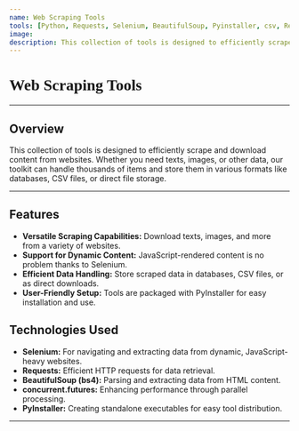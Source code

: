 ```yaml
---
name: Web Scraping Tools
tools: [Python, Requests, Selenium, BeautifulSoup, Pyinstaller, csv, Regex]
image: 
description: This collection of tools is designed to efficiently scrape and download content from websites.
---
```


<h1 style="font-family: Georgia;">Web Scraping Tools</h1>

---

## Overview

This collection of tools is designed to efficiently scrape and download content from websites. Whether you need texts, images, or other data, our toolkit can handle thousands of items and store them in various formats like databases, CSV files, or direct file storage.

---

## Features

- **Versatile Scraping Capabilities:** Download texts, images, and more from a variety of websites.
- **Support for Dynamic Content:** JavaScript-rendered content is no problem thanks to Selenium.
- **Efficient Data Handling:** Store scraped data in databases, CSV files, or as direct downloads.
- **User-Friendly Setup:** Tools are packaged with PyInstaller for easy installation and use.

## Technologies Used

- **Selenium:** For navigating and extracting data from dynamic, JavaScript-heavy websites.
- **Requests:** Efficient HTTP requests for data retrieval.
- **BeautifulSoup (bs4):** Parsing and extracting data from HTML content.
- **concurrent.futures:** Enhancing performance through parallel processing.
- **PyInstaller:** Creating standalone executables for easy tool distribution.

---

